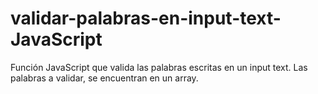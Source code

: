 # validar-palabras-en-input-text-JavaScript
Función JavaScript que valida las palabras escritas en un input text. Las palabras a validar, se encuentran en un array.
